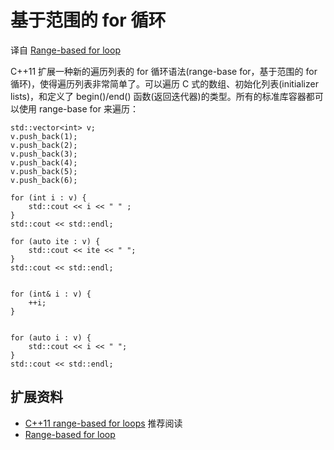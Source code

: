 # 基于范围的 for 循环 #

译自 [Range-based for loop](https://en.wikipedia.org/wiki/C%2B%2B11#Range-based_for_loop)


C++11 扩展一种新的遍历列表的 for 循环语法(range-base for，基于范围的 for 循环)，使得遍历列表非常简单了。可以遍历 C 式的数组、初始化列表(initializer lists)，和定义了 begin()/end() 函数(返回迭代器)的类型。所有的标准库容器都可以使用 range-base for 来遍历：

    std::vector<int> v;
    v.push_back(1);
    v.push_back(2);
    v.push_back(3);
    v.push_back(4);
    v.push_back(5);
    v.push_back(6);

    for (int i : v) {
        std::cout << i << " " ;
    }
    std::cout << std::endl;

    for (auto ite : v) {
        std::cout << ite << " ";
    }
    std::cout << std::endl;

    
    for (int& i : v) {
        ++i;
    }


    for (auto i : v) {
        std::cout << i << " ";
    }
    std::cout << std::endl;


## 扩展资料 ##
+ [C++11 range-based for loops](http://www.cprogramming.com/c++11/c++11-ranged-for-loop.html) 推荐阅读
+ [Range-based for loop](https://en.wikipedia.org/wiki/C%2B%2B11#Range-based_for_loop)

